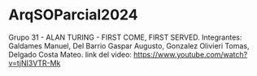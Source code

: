# ArqSOParcial2024
Grupo 31 - ALAN TURING - FIRST COME, FIRST SERVED.
Integrantes: Galdames Manuel,	Del Barrio Gaspar Augusto, Gonzalez Olivieri Tomas,	Delgado Costa Mateo.
link del video: https://www.youtube.com/watch?v=tjNI3VTR-Mk
